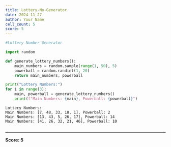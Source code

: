 ```yaml
---
title: Lottery-No-Generator
date: 2024-11-27
author: Your Name
cell_count: 5
score: 5
---
```


```python
#Lottery Number Generator
```


```python
import random
```


```python
def generate_lottery_numbers():
    main_numbers = random.sample(range(1, 50), 5)
    powerball = random.randint(1, 20)
    return main_numbers, powerball
```


```python
print("Lottery Numbers:")
for i in range(3):
    main, powerball = generate_lottery_numbers()
    print(f"Main Numbers: {main}, Powerball: {powerball}")

```

    Lottery Numbers:
    Main Numbers: [7, 48, 33, 18, 1], Powerball: 2
    Main Numbers: [13, 43, 5, 26, 17], Powerball: 14
    Main Numbers: [41, 26, 32, 21, 46], Powerball: 10



```python

```


---
**Score: 5**
